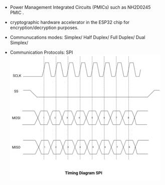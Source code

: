 *   Power Management Integrated Circuits (PMICs) such as NH2D0245 PMIC .

*   cryptographic hardware accelerator in the ESP32 chip for encryption/decryption purposes.

*   Communucations modes:
        Simplex/ Half Duplex/ Full Duplex/ Dual Simplex/ 
*   Communication Protocols:
        SPI
            ![Alt text](image.png)